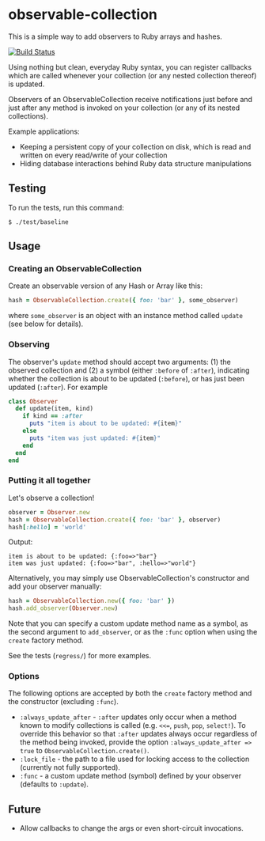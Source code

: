 # observable-collection
This is a simple way to add observers to Ruby arrays and hashes.

[![Build Status](https://travis-ci.org/aromatt/thejub.pub.svg)](https://travis-ci.org/aromatt/observable-collection)

Using nothing but clean, everyday Ruby syntax, you can register callbacks which are called whenever your collection (or any nested collection thereof) is updated.

Observers of an ObservableCollection receive notifications just before and just after any method is invoked on your collection (or any of its nested collections).

Example applications:
* Keeping a persistent copy of your collection on disk, which is read and written on every read/write of your collection
* Hiding database interactions behind Ruby data structure manipulations

## Testing
To run the tests, run this command:

    $ ./test/baseline

## Usage

### Creating an ObservableCollection
Create an observable version of any Hash or Array like this:
```ruby
hash = ObservableCollection.create({ foo: 'bar' }, some_observer)
```
where `some_observer` is an object with an instance method called `update` (see below for details).

### Observing
The observer's `update` method should accept two arguments: (1) the observed collection and (2) a symbol (either `:before` of `:after`), indicating whether the collection is about to be updated (`:before`), or has just been updated (`:after`). For example
```ruby
class Observer
  def update(item, kind)
    if kind == :after
      puts "item is about to be updated: #{item}"
    else
      puts "item was just updated: #{item}"
    end
  end
end
```
### Putting it all together
Let's observe a collection!
```ruby
observer = Observer.new
hash = ObservableCollection.create({ foo: 'bar' }, observer)
hash[:hello] = 'world'
```
Output:

    item is about to be updated: {:foo=>"bar"}
    item was just updated: {:foo=>"bar", :hello=>"world"}

Alternatively, you may simply use ObservableCollection's constructor and add your observer manually:
```ruby
hash = ObservableCollection.new({ foo: 'bar' })
hash.add_observer(Observer.new)
```
Note that you can specify a custom update method name as a symbol, as the second argument to `add_observer`, or as the `:func` option when using the `create` factory method.

See the tests (`regress/`) for more examples.

### Options
The following options are accepted by both the `create` factory method and the constructor (excluding `:func`).
* `:always_update_after` - `:after` updates only occur when a method known to modify collections is called (e.g. `<<=`, `push`, `pop`, `select!`). To override this behavior so that `:after` updates always occur regardless of the method being invoked, provide the option `:always_update_after => true` to `ObservableCollection.create()`.
* `:lock_file` - the path to a file used for locking access to the collection (currently not fully supported).
* `:func` - a custom update method (symbol) defined by your observer (defaults to `:update`).

## Future
* Allow callbacks to change the args or even short-circuit invocations.
